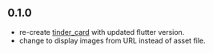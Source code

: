 ## 0.1.0

- re-create [tinder_card](https://github.com/Aneesh1990/flutter_tinder_card) with updated flutter version.
- change to display images from URL instead of asset file.
